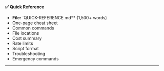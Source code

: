 #### ✅ Quick Reference
- **File:** `QUICK-REFERENCE.md** (1,500+ words)
- One-page cheat sheet
- Common commands
- File locations
- Cost summary
- Rate limits
- Script format
- Troubleshooting
- Emergency commands

---
